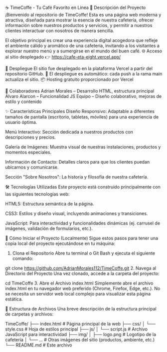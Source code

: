 
☕ TimeCoffe - Tu Café Favorito en Línea
📝 Descripción del Proyecto
¡Bienvenido al repositorio de TimeCoffe! Esta es una página web moderna y atractiva, diseñada para mostrar la esencia de nuestra cafetería, ofrecer información sobre nuestros productos y servicios, y permitir a nuestros clientes interactuar con nosotros de manera sencilla.

El objetivo principal es crear una experiencia digital acogedora que refleje el ambiente cálido y aromático de una cafetería, invitando a los visitantes a explorar nuestro menú y a sumergirse en el mundo del buen café.
🌐 Acceso al sitio desplegado
👉 https://cafe-eta-eight.vercel.app/

🚀 Despliegue
El sitio fue desplegado en la plataforma Vercel a partir del repositorio GitHub.
🔁 El despliegue es automático: cada push a la rama main actualiza el sitio.
📦 Hosting gratuito proporcionado por Vercel

👥 Colaboradores
Adrian Morales – Desarrollo HTML, estructura principal
Alvaro Alarcon – Funcionalidad JS
Equipo – Diseño colaborativo, mejoras de estilo y contenido

✨ Características Principales
Diseño Responsivo: Adaptable a diferentes tamaños de pantalla (escritorio, tabletas, móviles) para una experiencia de usuario óptima.

Menú Interactivo: Sección dedicada a nuestros productos con descripciones y precios.

Galería de Imágenes: Muestra visual de nuestras instalaciones, productos y momentos especiales.

Información de Contacto: Detalles claros para que los clientes puedan ubicarnos y comunicarse.

Sección "Sobre Nosotros": La historia y filosofía de nuestra cafetería.


🛠️ Tecnologías Utilizadas
Este proyecto está construido principalmente con las siguientes tecnologías web:

HTML5: Estructura semántica de la página.

CSS3: Estilos y diseño visual, incluyendo animaciones y transiciones.

JavaScript: Para interactividad y funcionalidades dinámicas (ej. carrusel de imágenes, validación de formularios, etc.).

🚀 Cómo Iniciar el Proyecto (Localmente)
Sigue estos pasos para tener una copia local del proyecto ejecutándose en tu máquina:

1. Clona el Repositorio
Abre tu terminal o Git Bash y ejecuta el siguiente comando:

git clone https://github.com/AdrianMorales112/TimeCoffe.git
2. Navega al Directorio del Proyecto
Una vez clonado, accede a la carpeta del proyecto:

cd TimeCoffe
3. Abre el Archivo index.html
Simplemente abre el archivo index.html en tu navegador web preferido (Chrome, Firefox, Edge, etc.). No se necesita un servidor web local complejo para visualizar esta página estática.

📂 Estructura de Archivos
Una breve descripción de la estructura principal de carpetas y archivos:

TimeCoffe/
├── index.html              # Página principal de la web
├── css/
│   └── style.css           # Hoja de estilos principal
├── js/
│   └── script.js           # Archivo JavaScript para interactividad
├── img/
│   ├── logo.png            # Logotipo de la cafetería
│   └── ...                 # Otras imágenes del sitio (productos, ambiente, etc.)
└── README.md               # Este archivo
